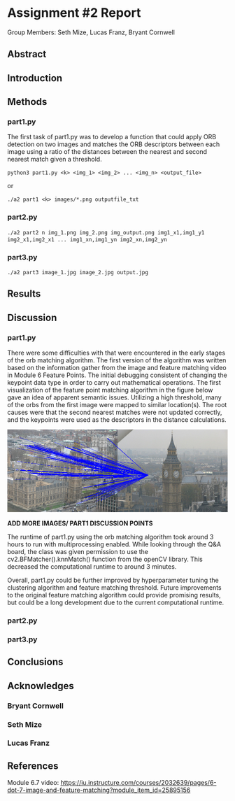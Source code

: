 # Assignment #2 Report
Group Members: Seth Mize, Lucas Franz, Bryant Cornwell

## Abstract

## Introduction

## Methods
### part1.py
The first task of part1.py was to develop a function that could apply ORB detection on two images and matches the ORB descriptors between each image using a ratio of the distances between the nearest and second nearest match given a threshold. 

    python3 part1.py <k> <img_1> <img_2> ... <img_n> <output_file>
or
 
    ./a2 part1 <k> images/*.png outputfile_txt

### part2.py
    ./a2 part2 n img_1.png img_2.png img_output.png img1_x1,img1_y1 img2_x1,img2_x1 ... img1_xn,img1_yn img2_xn,img2_yn
### part3.py
    ./a2 part3 image_1.jpg image_2.jpg output.jpg
## Results

## Discussion
### part1.py
There were some difficulties with that were encountered in the early stages of the orb matching algorithm. The first version of the algorithm was written based on the information gather from the image and feature matching video in Module 6 Feature Points. The initial debugging consistent of changing the keypoint data type in order to carry out mathematical operations. The first visualization of the feature point matching algorithm in the figure below gave an idea of apparent semantic issues. Utilizing a high threshold, many of the orbs from the first image were mapped to similar location(s). The root causes were that the second nearest matches were not updated correctly, and the keypoints were used as the descriptors in the distance calculations.

![Phase1_orbmatch.png](documentation/images/example_match_100_20220326133138.png)

__ADD MORE IMAGES/ PART1 DISCUSSION POINTS__

The runtime of part1.py using the orb matching algorithm took around 3 hours to run with multiprocessing enabled. While looking through the Q&A board, the class was given permission to use the cv2.BFMatcher().knnMatch() function from the openCV library. This decreased the computational runtime to around 3 minutes.

Overall, part1.py could be further improved by hyperparameter tuning the clustering algorithm and feature matching threshold. Future improvements to the original feature matching algorithm could provide promising results, but could be a long development due to the current computational runtime.

### part2.py
### part3.py

## Conclusions

## Acknowledges
### Bryant Cornwell 
### Seth Mize
### Lucas Franz

## References
Module 6.7 video: https://iu.instructure.com/courses/2032639/pages/6-dot-7-image-and-feature-matching?module_item_id=25895156

